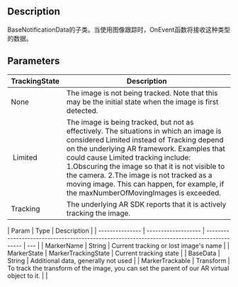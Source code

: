 
## Description

BaseNotificationData的子类。当使用图像跟踪时，OnEvent函数将接收这种类型的数据。

## Parameters

| TrackingState | Description                                                                                                                                                                                                                                                                                                                                                                                                      |
| ------------- | ---------------------------------------------------------------------------------------------------------------------------------------------------------------------------------------------------------------------------------------------------------------------------------------------------------------------------------------------------------------------------------------------------------------- |
| None          | The image is not being tracked. Note that this may be the initial state when the image is first detected.                                                                                                                                                                                                                                                                                                        |
| ​​ Limited    | The image is being tracked, but not as effectively. The situations in which an image is considered Limited instead of Tracking depend on the underlying AR framework. Examples that could cause Limited tracking include: 1.Obscuring the image so that it is not visible to the camera. 2.The image is not tracked as a moving image. This can happen, for example, if the maxNumberOfMovingImages is exceeded. |
| Tracking      | The underlying AR SDK reports that it is actively tracking the image.                                                                                                                                                                                                                                                                                                                                            |

| Param           | Type                | Description                                                                                 |
| --------------- | ------------------- | ------------------------------------------------------------------------------------------- | --- |
| MarkerName      | String              | Current tracking or lost image's name                                                       |
| MarkerState     | MarkerTrackingState | Current tracking state                                                                      |
| BaseData        | String              | Additional data, generally not used                                                         |
| MarkerTrackable | Transform           | To track the transform of the image, you can set the parent of our AR virtual object to it. |     |
